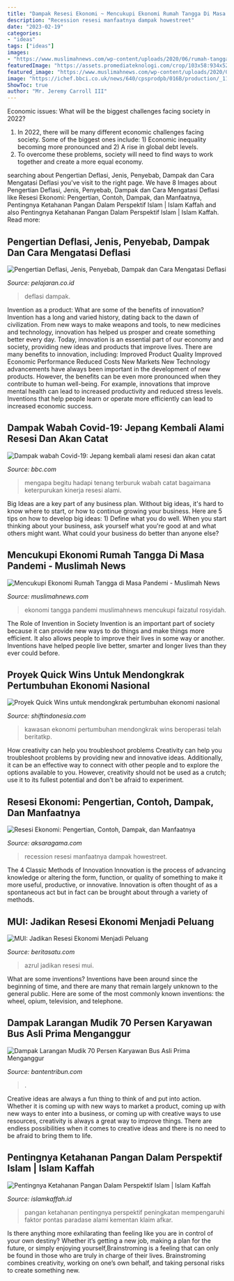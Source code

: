 ```yaml
---
title: "Dampak Resesi Ekonomi ~ Mencukupi Ekonomi Rumah Tangga Di Masa Pandemi"
description: "Recession resesi manfaatnya dampak howestreet"
date: "2023-02-19"
categories:
- "ideas"
tags: ["ideas"]
images:
- "https://www.muslimahnews.com/wp-content/uploads/2020/06/rumah-tangga.jpg"
featuredImage: "https://assets.promediateknologi.com/crop/103x58:934x528/750x500/photo/2021/05/10/1275127449.jpg"
featured_image: "https://www.muslimahnews.com/wp-content/uploads/2020/06/rumah-tangga.jpg"
image: "https://ichef.bbci.co.uk/news/640/cpsprodpb/016B/production/_112336300_gettyimages-1213389084.jpg"
ShowToc: true
author: "Mr. Jeremy Carroll III"
---
```



Economic issues: What will be the biggest challenges facing society in 2022?
1. In 2022, there will be many different economic challenges facing society. Some of the biggest ones include: 1) Economic inequality becoming more pronounced and 2) A rise in global debt levels.
2. To overcome these problems, society will need to find ways to work together and create a more equal economy.

	

		
searching about Pengertian Deflasi, Jenis, Penyebab, Dampak dan Cara Mengatasi Deflasi you've visit to the right page. We have 8 Images about Pengertian Deflasi, Jenis, Penyebab, Dampak dan Cara Mengatasi Deflasi like Resesi Ekonomi: Pengertian, Contoh, Dampak, dan Manfaatnya, Pentingnya Ketahanan Pangan Dalam Perspektif Islam | Islam Kaffah and also Pentingnya Ketahanan Pangan Dalam Perspektif Islam | Islam Kaffah. Read more:
		
    
## Pengertian Deflasi, Jenis, Penyebab, Dampak Dan Cara Mengatasi Deflasi

<img loading=lazy src="https://www.pelajaran.co.id/wp-content/uploads/2017/08/Deflasi.jpg" onerror="this.onerror=null;this.src='https://tse2.mm.bing.net/th?id=OIP.OyXCtNBpMjY7Bu-YiRXDPwHaEO&amp;pid=15.1';" alt="Pengertian Deflasi, Jenis, Penyebab, Dampak dan Cara Mengatasi Deflasi">

_Source: pelajaran.co.id_

>deflasi dampak. 

	

Invention as a product: What are some of the benefits of innovation?
Invention has a long and varied history, dating back to the dawn of civilization. From new ways to make weapons and tools, to new medicines and technology, innovation has helped us prosper and create something better every day. Today, innovation is an essential part of our economy and society, providing new ideas and products that improve lives. There are many benefits to innovation, including: 
Improved Product Quality 
Improved Economic Performance 
Reduced Costs 
New Markets 
New Technology advancements have always been important in the development of new products. However, the benefits can be even more pronounced when they contribute to human well-being. For example, innovations that improve mental health can lead to increased productivity and reduced stress levels. Inventions that help people learn or operate more efficiently can lead to increased economic success.

    
## Dampak Wabah Covid-19: Jepang Kembali Alami Resesi Dan Akan Catat

<img loading=lazy src="https://ichef.bbci.co.uk/news/640/cpsprodpb/016B/production/_112336300_gettyimages-1213389084.jpg" onerror="this.onerror=null;this.src='https://tse3.mm.bing.net/th?id=OIP.NWsCP4DkC5a5xB8s-7SiMAHaEK&amp;pid=15.1';" alt="Dampak wabah Covid-19: Jepang kembali alami resesi dan akan catat">

_Source: bbc.com_

>mengapa begitu hadapi tenang terburuk wabah catat bagaimana keterpurukan kinerja resesi alami. 

	

Big Ideas are a key part of any business plan. Without big ideas, it's hard to know where to start, or how to continue growing your business. Here are 5 tips on how to develop big ideas: 1) Define what you do well. When you start thinking about your business, ask yourself what you're good at and what others might want. What could your business do better than anyone else?

    
## Mencukupi Ekonomi Rumah Tangga Di Masa Pandemi - Muslimah News

<img loading=lazy src="https://www.muslimahnews.com/wp-content/uploads/2020/06/rumah-tangga.jpg" onerror="this.onerror=null;this.src='https://tse1.mm.bing.net/th?id=OIP.x4lsY8cp1wiSAzjGzybSsQHaEK&amp;pid=15.1';" alt="Mencukupi Ekonomi Rumah Tangga di Masa Pandemi - Muslimah News">

_Source: muslimahnews.com_

>ekonomi tangga pandemi muslimahnews mencukupi faizatul rosyidah. 

	

The Role of Invention in Society
Invention is an important part of society because it can provide new ways to do things and make things more efficient. It also allows people to improve their lives in some way or another. Inventions have helped people live better, smarter and longer lives than they ever could before.

    
## Proyek Quick Wins Untuk Mendongkrak Pertumbuhan Ekonomi Nasional

<img loading=lazy src="http://shiftindonesia.com/wp-content/uploads/2020/02/Indonesia-Industry.jpg" onerror="this.onerror=null;this.src='https://tse2.mm.bing.net/th?id=OIP.b_ffz5QwBTG46YqApjSuxwHaFj&amp;pid=15.1';" alt="Proyek Quick Wins untuk mendongkrak pertumbuhan ekonomi nasional">

_Source: shiftindonesia.com_

>kawasan ekonomi pertumbuhan mendongkrak wins beroperasi telah beritatkp. 

	

How creativity can help you troubleshoot problems
Creativity can help you troubleshoot problems by providing new and innovative ideas. Additionally, it can be an effective way to connect with other people and to explore the options available to you. However, creativity should not be used as a crutch; use it to its fullest potential and don't be afraid to experiment.

    
## Resesi Ekonomi: Pengertian, Contoh, Dampak, Dan Manfaatnya

<img loading=lazy src="https://aksaragama.com/wp-content/uploads/2020/06/resesi-ekonomi.jpg" onerror="this.onerror=null;this.src='https://tse3.mm.bing.net/th?id=OIP.B67LlmjyhGARqWBogMx-kAHaE8&amp;pid=15.1';" alt="Resesi Ekonomi: Pengertian, Contoh, Dampak, dan Manfaatnya">

_Source: aksaragama.com_

>recession resesi manfaatnya dampak howestreet. 

	

The 4 Classic Methods of Innovation
Innovation is the process of advancing knowledge or altering the form, function, or quality of something to make it more useful, productive, or innovative. Innovation is often thought of as a spontaneous act but in fact can be brought about through a variety of methods.

    
## MUI: Jadikan Resesi Ekonomi Menjadi Peluang

<img loading=lazy src="https://img.beritasatu.com/cache/beritasatu/910x580-2/1605516029.jpg" onerror="this.onerror=null;this.src='https://tse1.mm.bing.net/th?id=OIP.NHu1SZzPrTNv1hL_lkFZfgHaEu&amp;pid=15.1';" alt="MUI: Jadikan Resesi Ekonomi Menjadi Peluang">

_Source: beritasatu.com_

>azrul jadikan resesi mui. 

	

What are some inventions?
Inventions have been around since the beginning of time, and there are many that remain largely unknown to the general public. Here are some of the most commonly known inventions: the wheel, opium, television, and telephone.

    
## Dampak Larangan Mudik 70 Persen Karyawan Bus Asli Prima Menganggur

<img loading=lazy src="https://assets.promediateknologi.com/crop/103x58:934x528/750x500/photo/2021/05/10/1275127449.jpg" onerror="this.onerror=null;this.src='https://tse2.mm.bing.net/th?id=OIP.aXXT3YEa0PufuDe5j5uZMQHaE8&amp;pid=15.1';" alt="Dampak Larangan Mudik 70 Persen Karyawan Bus Asli Prima Menganggur">

_Source: bantentribun.com_

>. 

	

Creative ideas are always a fun thing to think of and put into action. Whether it is coming up with new ways to market a product, coming up with new ways to enter into a business, or coming up with creative ways to use resources, creativity is always a great way to improve things. There are endless possibilities when it comes to creative ideas and there is no need to be afraid to bring them to life.

    
## Pentingnya Ketahanan Pangan Dalam Perspektif Islam | Islam Kaffah

<img loading=lazy src="https://islamkaffah.id/wp-content/uploads/2020/08/ketahanan-pangan.jpg" onerror="this.onerror=null;this.src='https://tse1.mm.bing.net/th?id=OIP.hRm8-LHZrqzfZZnbc-7TywHaE3&amp;pid=15.1';" alt="Pentingnya Ketahanan Pangan Dalam Perspektif Islam | Islam Kaffah">

_Source: islamkaffah.id_

>pangan ketahanan pentingnya perspektif peningkatan mempengaruhi faktor pontas paradase alami kementan klaim afkar. 

	

Is there anything more exhilarating than feeling like you are in control of your own destiny? Whether it’s getting a new job, making a plan for the future, or simply enjoying yourself,Brainstroming is a feeling that can only be found in those who are truly in charge of their lives. Brainstroming combines creativity, working on one’s own behalf, and taking personal risks to create something new.

